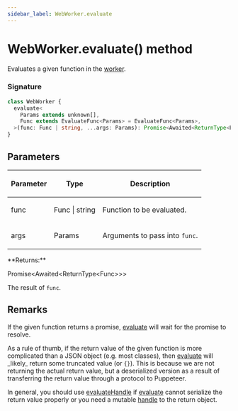 ```yaml
---
sidebar_label: WebWorker.evaluate
---
```


# WebWorker.evaluate() method

Evaluates a given function in the [worker](./puppeteer.webworker.md).

### Signature

```typescript
class WebWorker {
  evaluate<
    Params extends unknown[],
    Func extends EvaluateFunc<Params> = EvaluateFunc<Params>,
  >(func: Func | string, ...args: Params): Promise<Awaited<ReturnType<Func>>>;
}
```

## Parameters

<table><thead><tr><th>

Parameter

</th><th>

Type

</th><th>

Description

</th></tr></thead>
<tbody><tr><td>

func

</td><td>

Func \| string

</td><td>

Function to be evaluated.

</td></tr>
<tr><td>

args

</td><td>

Params

</td><td>

Arguments to pass into `func`.

</td></tr>
</tbody></table>
**Returns:**

Promise&lt;Awaited&lt;ReturnType&lt;Func&gt;&gt;&gt;

The result of `func`.

## Remarks

If the given function returns a promise, [evaluate](./puppeteer.webworker.evaluate.md) will wait for the promise to resolve.

As a rule of thumb, if the return value of the given function is more complicated than a JSON object (e.g. most classes), then [evaluate](./puppeteer.webworker.evaluate.md) will \_likely\_ return some truncated value (or `{}`). This is because we are not returning the actual return value, but a deserialized version as a result of transferring the return value through a protocol to Puppeteer.

In general, you should use [evaluateHandle](./puppeteer.webworker.evaluatehandle.md) if [evaluate](./puppeteer.webworker.evaluate.md) cannot serialize the return value properly or you need a mutable [handle](./puppeteer.jshandle.md) to the return object.
